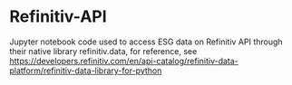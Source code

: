 # Refinitiv-API
Jupyter notebook code used to access ESG data on Refinitiv API through their native library refinitiv.data, for reference, see https://developers.refinitiv.com/en/api-catalog/refinitiv-data-platform/refinitiv-data-library-for-python
